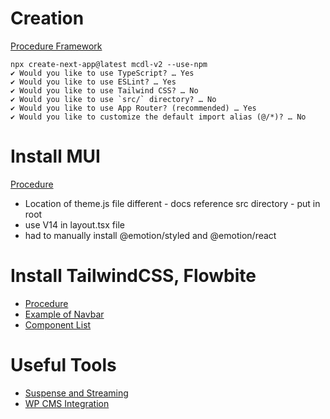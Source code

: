 # Creation
[Procedure Framework](https://nextjs.org/learn/dashboard-app/getting-started)

```
npx create-next-app@latest mcdl-v2 --use-npm 
✔ Would you like to use TypeScript? … Yes
✔ Would you like to use ESLint? … Yes
✔ Would you like to use Tailwind CSS? … No
✔ Would you like to use `src/` directory? … No 
✔ Would you like to use App Router? (recommended) … Yes
✔ Would you like to customize the default import alias (@/*)? … No
```

# Install MUI
[Procedure](https://mui.com/material-ui/integrations/nextjs/)

* Location of theme.js file different - docs reference src directory - put in root
* use V14 in layout.tsx file
* had to manually install @emotion/styled and @emotion/react


# Install TailwindCSS, Flowbite

* [Procedure](https://flowbite.com/docs/getting-started/next-js/)
* [Example of Navbar](https://www.flowbite-react.com/docs/components/navbar)
* [Component List](https://github.com/themesberg/flowbite-react)

# Useful Tools
* [Suspense and Streaming](https://nextjs.org/learn/dashboard-app/streaming)
* [WP CMS Integration](https://vercel.com/guides/wordpress-with-vercel)
